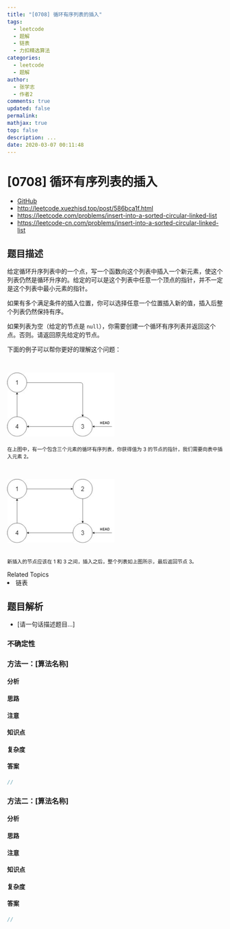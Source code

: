 ```yaml
---
title: "[0708] 循环有序列表的插入"
tags:
  - leetcode
  - 题解
  - 链表
  - 力扣精选算法
categories:
  - leetcode
  - 题解
author:
  - 张学志
  - 作者2
comments: true
updated: false
permalink:
mathjax: true
top: false
description: ...
date: 2020-03-07 00:11:48
---
```



# [0708] 循环有序列表的插入
* [GitHub](https://github.com/algoboy101/LeetCodeCrowdsource/tree/master/_posts/QA/%5B0708%5D%20%E5%BE%AA%E7%8E%AF%E6%9C%89%E5%BA%8F%E5%88%97%E8%A1%A8%E7%9A%84%E6%8F%92%E5%85%A5.md)
* http://leetcode.xuezhisd.top/post/586bca1f.html
* https://leetcode.com/problems/insert-into-a-sorted-circular-linked-list
* https://leetcode-cn.com/problems/insert-into-a-sorted-circular-linked-list


## 题目描述

<p>给定循环升序列表中的一个点，写一个函数向这个列表中插入一个新元素，使这个列表仍然是循环升序的。给定的可以是这个列表中任意一个顶点的指针，并不一定是这个列表中最小元素的指针。</p>

<p>如果有多个满足条件的插入位置，你可以选择任意一个位置插入新的值，插入后整个列表仍然保持有序。</p>

<p>如果列表为空（给定的节点是 <code>null</code>），你需要创建一个循环有序列表并返回这个点。否则。请返回原先给定的节点。</p>

<p>下面的例子可以帮你更好的理解这个问题：</p>

<p>&nbsp;</p>

<p><img alt="" src="https://raw.githubusercontent.com/algoboy101/LeetCodeCrowdsource/master/imgs/example_1_before_65p.jpg" style="height: 149px; width: 250px;"><br>
<br>
<small>在上图中，有一个包含三个元素的循环有序列表，你获得值为 3 的节点的指针，我们需要向表中插入元素 2。</small></p>

<p>&nbsp;</p>

<p><img alt="" src="https://raw.githubusercontent.com/algoboy101/LeetCodeCrowdsource/master/imgs/example_1_after_65p.jpg" style="height: 149px; width: 250px;"><br>
&nbsp;</p>

<p><small>新插入的节点应该在 1 和 3 之间，插入之后，整个列表如上图所示，最后返回节点 3。</small></p>
<div><div>Related Topics</div><div><li>链表</li></div></div>


## 题目解析
* [请一句话描述题目...]

### 不确定性


### 方法一：[算法名称]

#### 分析

#### 思路

#### 注意

#### 知识点

#### 复杂度

#### 答案

```cpp
//
```


### 方法二：[算法名称]

#### 分析

#### 思路

#### 注意

#### 知识点

#### 复杂度

#### 答案

```cpp
//
```


